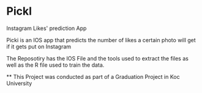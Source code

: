 # PickI
Instagram Likes' prediction App 


Picki is an IOS app that predicts the number of likes a certain photo will get if it gets put on Instagram 

The Reposotiry has the IOS File and the tools used to extract the files as well as the R file used to train the data.





** This Project was conducted as part of a Graduation Project in Koc University
